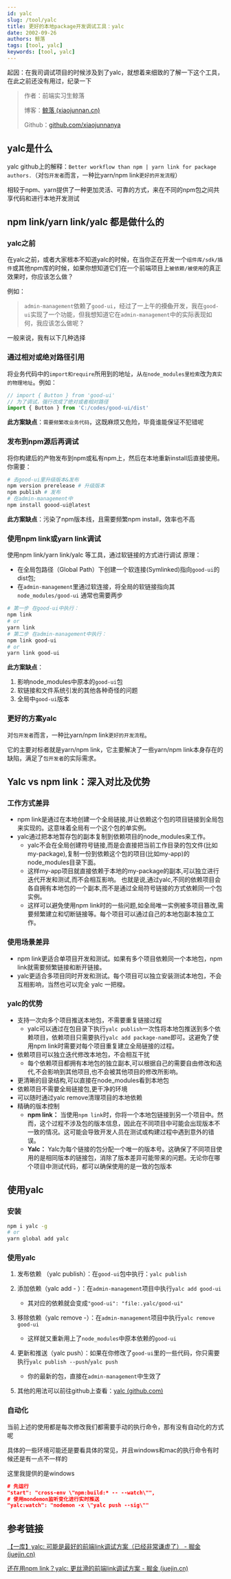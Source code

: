 ```yaml
---
id: yalc
slug: /tool/yalc
title: 更好的本地package开发调试工具：yalc
date: 2002-09-26
authors: 鲸落
tags: [tool, yalc]
keywords: [tool, yalc]
---
```



起因：在我司调试项目的时候涉及到了yalc，就想着来细致的了解一下这个工具，在此之前还没有用过，纪录一下



> 作者：前端实习生鲸落
>
> 博客：[鲸落 (xiaojunnan.cn)](http://www.xiaojunnan.cn/)
>
> Github：[github.com/xiaojunnanya](https://github.com/xiaojunnanya)



## yalc是什么

yalc github上的解释：`Better workflow than npm | yarn link for package authors.`（对`包开发者`而言，一种比yarn/npm link`更好的开发流程`）

相较于npm、yarn提供了一种更加灵活、可靠的方式，来在不同的npm包之间共享代码和进行本地开发测试





## npm link/yarn link/yalc 都是做什么的

### yalc之前

在yalc之前，或者大家根本不知道yalc的时候，在当你正在开发一个`组件库/sdk/插件`或其他npm库的时候，如果你想知道它们在一个前端项目上`被依赖/被使用`的真正效果时，你应该怎么做？

例如：

> `admin-management`依赖了`good-ui`，经过了一上午的~~摸鱼~~开发，我在`good-ui`实现了一个功能，但我想知道它在`admin-management`中的实际表现如何，我应该怎么做呢？

一般来说，我有以下几种选择



### 通过相对或绝对路径引用

将业务代码中的`import和require`所用到的地址，从`在node_modules里检索`改为`真实的物理地址`。例如：

```javascript
// import { Button } from 'good-ui'
// 为了调试，强行改成了绝对或者相对路径
import { Button } from 'C:/codes/good-ui/dist'
```



**此方案缺点**：`需要频繁改业务代码`，这既麻烦又危险，毕竟谁能保证不犯错呢



### 发布到npm源后再调试

将你构建后的产物发布到npm或私有npm上，然后在本地重新install后直接使用。你需要：

```bash
# 去good-ui里升级版本&发布
npm version prerelease # 升级版本
npm publish # 发布
# 在admin-management中
npm install goood-ui@latest
```



**此方案缺点**：污染了npm版本线，且需要频繁npm install，效率也不高



### 使用npm link或yarn link调试

使用npm link/yarn link/yalc 等工具，通过软链接的方式进行调试
 原理：

- 在全局包路径（Global Path）下创建一个软连接(Symlinked)指向`good-ui`的dist包;
- 在`admin-management`里通过软连接，将全局的软链接指向其`node_modules/good-ui` 通常也需要两步

```bash
# 第一步 在good-ui中执行：
npm link
# or
yarn link
# 第二步 在admin-management中执行：
npm link good-ui
# or
yarn link good-ui
```



**此方案缺点**：

1. 影响node_modules中原本的`good-ui`包
2. 软链接和文件系统引发的其他各种奇怪的问题
3. 全局中`good-ui`版本



### 更好的方案yalc

对`包开发者`而言，一种比yarn/npm link`更好的开发流程`。

它的主要对标者就是yarn/npm link，它主要解决了一些yarn/npm link本身存在的缺陷，满足了`包开发者`的实际需求。





## Yalc vs npm link：深入对比及优势

### 工作方式差异

- npm link是通过在本地创建一个全局链接,并让依赖这个包的项目链接到全局包来实现的。这意味着全局有一个这个包的单实例。
- yalc通过把本地暂存包的副本复制到依赖项目的node_modules来工作。
  - yalc不会在全局创建符号链接,而是会直接把当前工作目录的包文件(比如my-package),复制一份到依赖这个包的项目(比如my-app)的node_modules目录下面。
  - 这样my-app项目就直接依赖于本地的my-package的副本,可以独立进行迭代开发和测试,而不会相互影响。 也就是说,通过yalc,不同的依赖项目会各自拥有本地包的一个副本,而不是通过全局符号链接的方式依赖同一个包实例。
  - 这样可以避免使用npm link时的一些问题,如全局唯一实例被多项目篡改,需要频繁建立和切断链接等。每个项目可以通过自己的本地包副本独立工作。



### 使用场景差异

- npm link更适合单项目开发和测试。如果有多个项目依赖同一个本地包，npm link就需要频繁链接和断开链接。
- yalc更适合多项目同时开发和测试。每个项目可以独立安装测试本地包，不会互相影响，当然也可以完全 yalc 一把梭。



### yalc的优势

- 支持一次向多个项目推送本地包，不需要重复链接过程
  - yalc可以通过在包目录下执行`yalc publish`一次性将本地包推送到多个依赖项目，依赖项目只需要执行`yalc add package-name`即可。这避免了使用npm link时需要对每个项目重复建立全局链接的过程。
- 依赖项目可以独立迭代修改本地包，不会相互干扰
  - 每个依赖项目都拥有本地包的独立副本,可以根据自己的需要自由修改和迭代,不会影响到其他项目,也不会被其他项目的修改所影响。
- 更清晰的目录结构,可以直接在node_modules看到本地包
- 依赖项目不需要全局链接包,更干净的环境
- 可以随时通过yalc remove清理项目的本地依赖
- 精确的版本控制
  - **npm link：** 当使用`npm link`时，你将一个本地包链接到另一个项目中。然而，这个过程不涉及包的版本信息，因此在不同项目中可能会出现版本不一致的情况。这可能会导致开发人员在测试或构建过程中遇到意外的错误。
  - **Yalc：** Yalc为每个链接的包分配一个唯一的版本号。这确保了不同项目使用的是相同版本的链接包，消除了版本差异可能带来的问题。无论你在哪个项目中测试代码，都可以确保使用的是一致的包版本





## 使用yalc

### 安装

```bash
npm i yalc -g
# or
yarn global add yalc
```



### 使用yalc

1. 发布依赖 （yalc publish）：在`good-ui`包中执行：`yalc publish`
2. 添加依赖（yalc add - ）：在`admin-management`项目中执行`yalc add good-ui`
   - 其对应的依赖就会变成`"good-ui": "file:.yalc/good-ui"`

3. 移除依赖（yalc remove -）：在`admin-management`项目中执行`yalc remove good-ui`
   - 这样就又重新用上了`node_modules`中原本依赖的`good-ui`

4. 更新和推送（yalc push）：如果在你修改了`good-ui`里的一些代码，你只需要执行`yalc publish --push`/`yalc push`
   - 你的最新的包，直接在`admin-management`中生效了
5. 其他的用法可以前往github上查看：[yalc (github.com)](https://github.com/wclr/yalc)



### 自动化

当前上述的使用都是每次修改我们都需要手动的执行命令，那有没有自动化的方式呢

具体的一些环境可能还是要看具体的常见，并且windows和mac的执行命令有时候还是有一点不一样的

这里我提供的是windows

```json
# 先运行
"start": "cross-env \"npm:build:* -- --watch\"",
# 使用mondemon监听变化进行实时推送
"yalc:watch": "nodemon -x \"yalc push --sig\""
```





## 参考链接

[【一库】yalc: 可能是最好的前端link调试方案（已经非常谦虚了） - 掘金 (juejin.cn)](https://juejin.cn/post/7033400734746066957)

[还在用npm link？yalc: 更丝滑的前端link调试方案 - 掘金 (juejin.cn)](https://juejin.cn/post/7270912883961298979)
